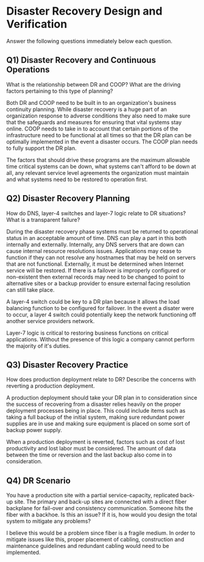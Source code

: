 Disaster Recovery Design and Verification
=========================================
Answer the following questions immediately below each question.

Q1) Disaster Recovery and Continuous Operations
-----------------------------------------------
What is the relationship between DR and COOP? What are the driving factors
pertaining to this type of planning?

Both DR and COOP need to be built in to an organization's business continuity planning. While disaster recovery is a huge part of an organization response to adverse conditions they also need to make sure that the safeguards and measures for ensuring that vital systems stay online. COOP needs to take in to account that certain portions of the infrastructure need to be functional at all times so that the DR plan can be optimally implemented in the event a disaster occurs. The COOP plan needs to fully support the DR plan.

The factors that should drive these programs are the maximum allowable time critical systems can be down, what systems can't afford to be down at all, any relevant service level agreements the organization must maintain and what systems need to be restored to operation first.

Q2) Disaster Recovery Planning
------------------------------
How do DNS, layer-4 switches and layer-7 logic relate to DR situations? What
is a transparent failure?

During the disaster recovery phase systems must be returned to operational status in an acceptable amount of time. DNS can play a part in this both internally and externally. Internally, any DNS servers that are down can cause internal resource resolutions issues. Applications may cease to function if they can not resolve any hostnames that may be held on servers that are not functional. Externally, it must be determined when Internet service will be restored. If there is a failover is improperly configured or non-existent then external records may need to be changed to point to alternative sites or a backup provider to ensure external facing resolution can still take place.

A layer-4 switch could be key to a DR plan because it allows the load balancing function to be configured for failover. In the event a disater were to occur, a layer 4 switch could potentially keep the network functioning off another service providers network.

Layer-7 logic is critical to restoring business functions on critical applications. Without the presence of this logic a company cannot perform the majority of it's duties.

Q3) Disaster Recovery Practice
------------------------------
How does production deployment relate to DR? Describe the concerns with
reverting a production deployment.

A production deployment should take your DR plan in to consideration since the success of recovering from a disaster relies heavily on the proper deployment processes being in place. This could include items such as taking a full backup of the initial system, making sure redundant power supplies are in use and making sure equipment is placed on some sort of backup power supply.

When a production deployment is reverted, factors such as cost of lost productivity and lost labor must be considered. The amount of data between the time or reversion and the last backup also come in to consideration.

Q4) DR Scenario
---------------
You have a production site with a partial service-capacity, replicated back-up
site. The primary and back-up sites are connected with a direct fiber backplane
for fail-over and consistency communication. Someone hits the fiber with a
backhoe. Is this an issue? If it is, how would you design the total system to
mitigate any problems?

I believe this would be a problem since fiber is a fragile medium. In order to mitigate issues like this, proper placement of cabling, construction and maintenance guidelines and redundant cabling would need to be implemented.
